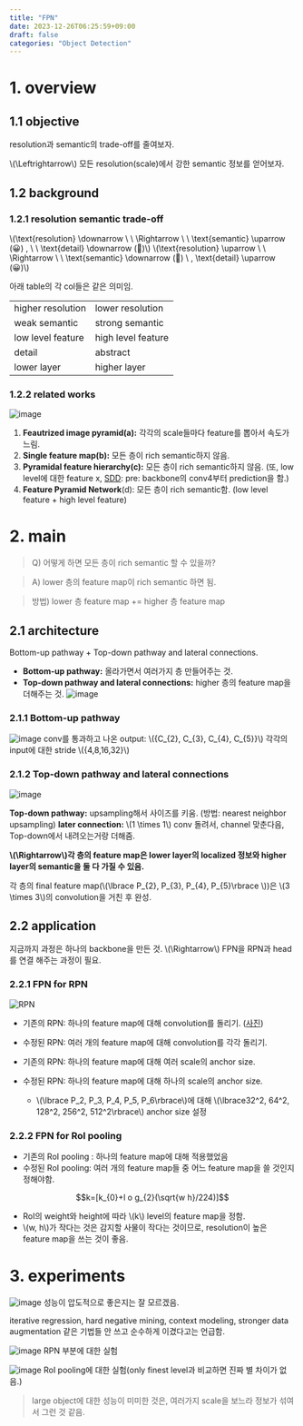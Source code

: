 ```yaml
---
title: "FPN"
date: 2023-12-26T06:25:59+09:00
draft: false
categories: "Object Detection"
---
```



# 1. overview


## 1.1 objective

resolution과 semantic의 trade-off를 줄여보자.

\\(\Leftrightarrow\\) 모든 resolution(scale)에서 강한 semantic 정보를 얻어보자.

## 1.2 background

### 1.2.1 resolution semantic trade-off

\\(\text{resolution} \downarrow \ \ \Rightarrow \ \ \text{semantic} \uparrow (😀)  , \ \ \text{detail} \downarrow (🙁)\\)
\\(\text{resolution} \uparrow \ \ \Rightarrow \ \ \text{semantic} \downarrow (🙁) \ \, \text{detail} \uparrow (😀)\\)

아래 table의 각 col들은 같은 의미임. 

|                  |                   |
| ----------------- | ------------------ |
| higher resolution | lower resolution   |
| weak semantic     | strong semantic    |
| low level feature | high level feature |
| detail            | abstract           |
| lower layer                  |        higher layer            |

### 1.2.2 related works

![image](https://github.com/ownvoy/ownogatari/assets/96481582/e6d0a70f-9704-4734-ad15-92b7f1872534)

1. __Feautrized image pyramid(a):__ 각각의 scale들마다 feature를 뽑아서 속도가 느림. 
2. __Single feature map(b):__ 모든 층이 rich semantic하지 않음. 
3. __Pyramidal feature hierarchy(c):__ 모든 층이 rich semantic하지 않음. (또, low level에 대한 feature x, [SDD](https://ownogatari.xyz/posts/sdd/#2-main): pre:  backbone의 conv4부터 prediction을 함.) 
4.  __Feature Pyramid Network__(d): 모든 층이 rich semantic함. (low level feature + high level feature)

# 2. main

> Q) 어떻게 하면 모든 층이 rich semantic 할 수 있을까? 

> A) lower 층의 feature map이 rich semantic 하면 됨.

> 방법) lower 층 feature map +=  higher 층 feature map

## 2.1 architecture


Bottom-up pathway + Top-down pathway and lateral connections.

- __Bottom-up pathway:__ 올라가면서 여러가지 층 만들어주는 것.
- __Top-down pathway and lateral connections:__ higher 층의 feature map을 더해주는 것. ![image](https://github.com/ownvoy/ownogatari/assets/96481582/c010ca75-2d78-40df-bf22-9606422ead9a)



### 2.1.1 Bottom-up pathway

![image](https://github.com/ownvoy/ownogatari/assets/96481582/ee64f1a9-4f11-4b39-ae56-e3bf0f783e43)
conv를 통과하고 나온 output: \\(\{C_{2}, C_{3}, C_{4}, C_{5}\}\\)
각각의 input에 대한 stride \\(\{4,8,16,32\}\\)

### 2.1.2 Top-down pathway and lateral connections
![image](https://github.com/ownvoy/ownogatari/assets/96481582/a5a6942f-039e-43f1-a696-e8f4e7489e4d)

__Top-down pathway:__ upsampling해서 사이즈를 키움. (방법: nearest neighbor upsampling)
__later connection:__ \\(1 \times 1\\) conv 돌려서, channel 맞춘다음, Top-down에서 내려오는거랑 더해줌.

__\\(\Rightarrow\\)각 층의 feature map은 lower layer의 localized 정보와 higher layer의 semantic을 둘 다 가질 수 있음.__

각 층의 final feature map(\\(\lbrace P_{2}, P_{3}, P_{4}, P_{5}\rbrace \\))은 \\(3 \times 3\\)의 convolution을 거친 후 완성.

## 2.2 application

지금까지 과정은 하나의 backbone을 만든 것.
\\(\Rightarrow\\) FPN을 RPN과 head를 연결 해주는 과정이 필요.

### 2.2.1 FPN for RPN
![RPN](https://github.com/ownvoy/ownogatari/assets/96481582/415aaa54-dfe9-4264-bc08-1d85ad0f4070)

- 기존의 RPN: 하나의 feature map에 대해 convolution를 돌리기. ([사진](https://herbwood.tistory.com/10))
- 수정된 RPN: 여러 개의 feature map에 대해 convolution를 각각 돌리기.

- 기존의 RPN: 하나의 feature map에 대해 여러 scale의 anchor size.
- 수정된 RPN: 하나의 feature map에 대해 하나의 scale의 anchor size. 
    - \\(\lbrace P_2, P_3, P_4, P_5, P_6\rbrace\\)에 대해 \\(\lbrace32^2, 64^2, 128^2, 256^2, 512^2\rbrace\\) anchor  size 설정


### 2.2.2 FPN for RoI pooling
- 기존의 RoI pooling : 하나의 feature map에 대해 적용했었음
- 수정된 RoI pooling: 여러 개의 feature map들 중 어느 feature map을 쓸 것인지 정해야함.

$$k=[k_{0}+l o g_{2}(\sqrt{w h}/224)]$$
- RoI의 weight와 height에 따라 \\(k\\) level의 feature map을 정함.
- \\(w, h\\)가 작다는 것은 감지할 사물이 작다는 것이므로, resolution이 높은 feature map을 쓰는 것이 좋음.


# 3. experiments
![image](https://github.com/ownvoy/ownogatari/assets/96481582/5412c9a6-1bd0-42d2-9628-8d1ae56b1a95)
성능이 압도적으로 좋은지는 잘 모르겠음. 

iterative regression, hard negative mining, context modeling, stronger data augmentation 같은 기법들 안 쓰고 순수하게 이겼다고는 언급함.

![image](https://github.com/ownvoy/ownogatari/assets/96481582/0e21e7cd-9b9e-4269-9fd5-d0857eae0aee)
RPN 부분에 대한 실험

![image](https://github.com/ownvoy/ownogatari/assets/96481582/40a6aa4d-786a-485a-ab33-78ce98ddbefe)
RoI pooling에 대한 실험(only finest level과 비교하면 진짜 별 차이가 없음.)

> large object에 대한 성능이 미미한 것은, 여러가지 scale을 보느라 정보가 섞여서 그런 것 같음.